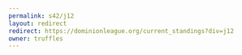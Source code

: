 ```yaml
---
permalink: s42/j12
layout: redirect
redirect: https://dominionleague.org/current_standings?div=j12
owner: truffles
---
```

